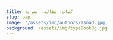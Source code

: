 ```yaml
---
title: کتاب، مقاله، نشریه
slug: bap
image: '/assets/img/authors/asnad.jpg'
background: /assets/img/typeBookBg.jpg
---
```

